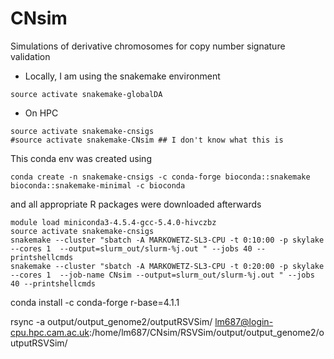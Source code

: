 # CNsim

Simulations of derivative chromosomes for copy number signature validation

- Locally, I am using the snakemake environment
```
source activate snakemake-globalDA
```

- On HPC
```
source activate snakemake-cnsigs
#source activate snakemake-CNsim ## I don't know what this is
```

This conda env was created using
```
conda create -n snakemake-cnsigs -c conda-forge bioconda::snakemake bioconda::snakemake-minimal -c bioconda
```
and all appropriate R packages were downloaded afterwards


```
module load miniconda3-4.5.4-gcc-5.4.0-hivczbz
source activate snakemake-cnsigs
snakemake --cluster "sbatch -A MARKOWETZ-SL3-CPU -t 0:10:00 -p skylake --cores 1  --output=slurm_out/slurm-%j.out " --jobs 40 --printshellcmds
snakemake --cluster "sbatch -A MARKOWETZ-SL3-CPU -t 0:20:00 -p skylake --cores 1  --job-name CNsim --output=slurm_out/slurm-%j.out " --jobs 40 --printshellcmds
````

conda install -c conda-forge r-base=4.1.1



rsync -a output/output_genome2/outputRSVSim/ lm687@login-cpu.hpc.cam.ac.uk:/home/lm687/CNsim/RSVSim/output/output_genome2/outputRSVSim/



